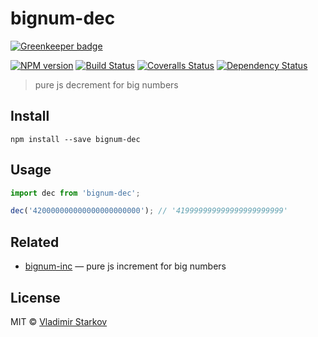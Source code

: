 # bignum-dec

[![Greenkeeper badge](https://badges.greenkeeper.io/iamstarkov/bignum-dec.svg)](https://greenkeeper.io/)

[![NPM version][npm-image]][npm-url]
[![Build Status][travis-image]][travis-url]
[![Coveralls Status][coveralls-image]][coveralls-url]
[![Dependency Status][depstat-image]][depstat-url]

> pure js decrement for big numbers

## Install

    npm install --save bignum-dec

## Usage

```js
import dec from 'bignum-dec';

dec('420000000000000000000000'); // '419999999999999999999999'
```

## Related

* [bignum-inc](https://github.com/iamstarkov/bignum-inc) —  pure js increment for big numbers

## License

MIT © [Vladimir Starkov](https://iamstarkov.com)

[npm-url]: https://npmjs.org/package/bignum-dec
[npm-image]: https://img.shields.io/npm/v/bignum-dec.svg?style=flat-square

[travis-url]: https://travis-ci.org/iamstarkov/bignum-dec
[travis-image]: https://img.shields.io/travis/iamstarkov/bignum-dec.svg?style=flat-square

[coveralls-url]: https://coveralls.io/r/iamstarkov/bignum-dec
[coveralls-image]: https://img.shields.io/coveralls/iamstarkov/bignum-dec.svg?style=flat-square

[depstat-url]: https://david-dm.org/iamstarkov/bignum-dec
[depstat-image]: https://david-dm.org/iamstarkov/bignum-dec.svg?style=flat-square
